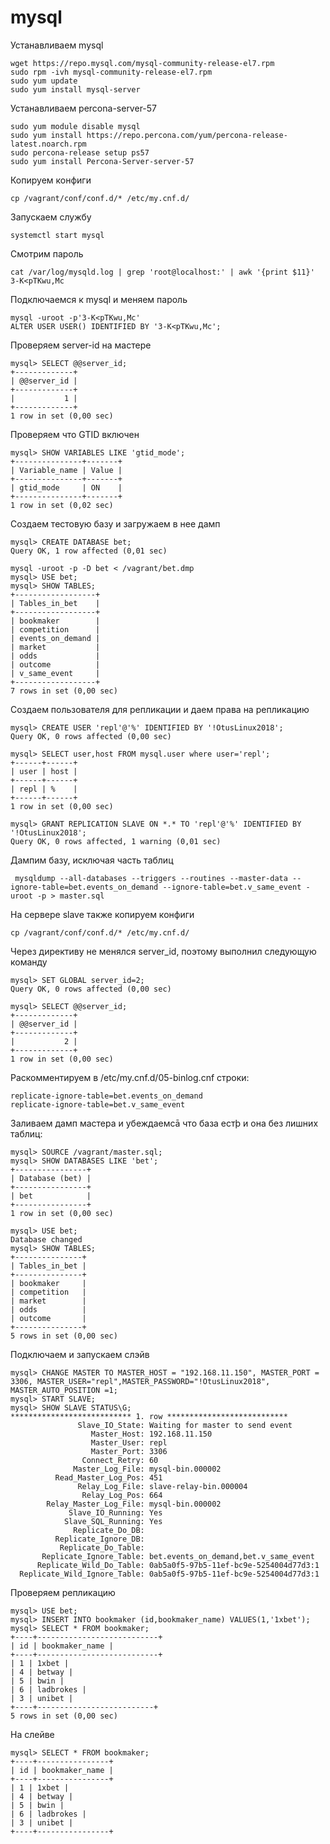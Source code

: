 # mysql
Устанавливаем mysql
```
wget https://repo.mysql.com/mysql-community-release-el7.rpm
sudo rpm -ivh mysql-community-release-el7.rpm
sudo yum update
sudo yum install mysql-server
```
Устанавливаем percona-server-57
```
sudo yum module disable mysql
sudo yum install https://repo.percona.com/yum/percona-release-latest.noarch.rpm
sudo percona-release setup ps57
sudo yum install Percona-Server-server-57
```
Копируем конфиги
```
cp /vagrant/conf/conf.d/* /etc/my.cnf.d/
```
Запускаем службу
```
systemctl start mysql
```
Смотрим пароль
```
cat /var/log/mysqld.log | grep 'root@localhost:' | awk '{print $11}'
3-K<pTKwu,Mc
```
Подключаемся к mysql и меняем пароль
```
mysql -uroot -p'3-K<pTKwu,Mc'
ALTER USER USER() IDENTIFIED BY '3-K<pTKwu,Mc';
```
Проверяем server-id на мастере
```
mysql> SELECT @@server_id;
+-------------+
| @@server_id |
+-------------+
|           1 |
+-------------+
1 row in set (0,00 sec)
```
Проверяем что GTID включен
```
mysql> SHOW VARIABLES LIKE 'gtid_mode';
+---------------+-------+
| Variable_name | Value |
+---------------+-------+
| gtid_mode     | ON    |
+---------------+-------+
1 row in set (0,02 sec)
```
Создаем тестовую базу и загружаем в нее дамп
```
mysql> CREATE DATABASE bet;
Query OK, 1 row affected (0,01 sec)

mysql -uroot -p -D bet < /vagrant/bet.dmp
mysql> USE bet;
mysql> SHOW TABLES;
+------------------+
| Tables_in_bet    |
+------------------+
| bookmaker        |
| competition      |
| events_on_demand |
| market           |
| odds             |
| outcome          |
| v_same_event     |
+------------------+
7 rows in set (0,00 sec)
```
Создаем пользователя для репликации и даем права на репликацию
```
mysql> CREATE USER 'repl'@'%' IDENTIFIED BY '!OtusLinux2018';
Query OK, 0 rows affected (0,00 sec)

mysql> SELECT user,host FROM mysql.user where user='repl';
+------+------+
| user | host |
+------+------+
| repl | %    |
+------+------+
1 row in set (0,00 sec)

mysql> GRANT REPLICATION SLAVE ON *.* TO 'repl'@'%' IDENTIFIED BY '!OtusLinux2018';
Query OK, 0 rows affected, 1 warning (0,01 sec)
```
Дампим базу, исключая часть таблиц
```
 mysqldump --all-databases --triggers --routines --master-data --ignore-table=bet.events_on_demand --ignore-table=bet.v_same_event -uroot -p > master.sql
```
На сервере slave также копируем конфиги
```
cp /vagrant/conf/conf.d/* /etc/my.cnf.d/
```
Через директиву не менялся server_id, поэтому выполнил следующую команду
```
mysql> SET GLOBAL server_id=2;
Query OK, 0 rows affected (0,00 sec)

mysql> SELECT @@server_id;
+-------------+
| @@server_id |
+-------------+
|           2 |
+-------------+
1 row in set (0,00 sec)
```
Раскомментируем в /etc/my.cnf.d/05-binlog.cnf строки:
```
replicate-ignore-table=bet.events_on_demand
replicate-ignore-table=bet.v_same_event
```
Заливаем дамп мастера и убеждаемсā что база естþ и она без лишних таблиц:
```
mysql> SOURCE /vagrant/master.sql;
mysql> SHOW DATABASES LIKE 'bet';
+----------------+
| Database (bet) |
+----------------+
| bet            |
+----------------+
1 row in set (0,00 sec)

mysql> USE bet;
Database changed
mysql> SHOW TABLES;
+---------------+
| Tables_in_bet |
+---------------+
| bookmaker     |
| competition   |
| market        |
| odds          |
| outcome       |
+---------------+
5 rows in set (0,00 sec)
```
Подключаем и запускаем слэйв
```
mysql> CHANGE MASTER TO MASTER_HOST = "192.168.11.150", MASTER_PORT = 3306, MASTER_USER="repl",MASTER_PASSWORD="!OtusLinux2018", MASTER_AUTO_POSITION =1;
mysql> START SLAVE;
mysql> SHOW SLAVE STATUS\G;
*************************** 1. row ***************************
               Slave_IO_State: Waiting for master to send event
                  Master_Host: 192.168.11.150
                  Master_User: repl
                  Master_Port: 3306
                Connect_Retry: 60
              Master_Log_File: mysql-bin.000002
          Read_Master_Log_Pos: 451
               Relay_Log_File: slave-relay-bin.000004
                Relay_Log_Pos: 664
        Relay_Master_Log_File: mysql-bin.000002
             Slave_IO_Running: Yes
            Slave_SQL_Running: Yes
              Replicate_Do_DB: 
          Replicate_Ignore_DB: 
           Replicate_Do_Table: 
       Replicate_Ignore_Table: bet.events_on_demand,bet.v_same_event
      Replicate_Wild_Do_Table: 0ab5a0f5-97b5-11ef-bc9e-5254004d77d3:1
  Replicate_Wild_Ignore_Table: 0ab5a0f5-97b5-11ef-bc9e-5254004d77d3:1
```
Проверяем репликацию
```
mysql> USE bet;
mysql> INSERT INTO bookmaker (id,bookmaker_name) VALUES(1,'1xbet');
mysql> SELECT * FROM bookmaker;
+----+---------------------------+
| id | bookmaker_name |
+----+---------------------------+
| 1 | 1xbet |
| 4 | betway |
| 5 | bwin |
| 6 | ladbrokes |
| 3 | unibet |
+----+--------------------------+
5 rows in set (0,00 sec)
```
На слейве
```
mysql> SELECT * FROM bookmaker;
+----+----------------+
| id | bookmaker_name |
+----+----------------+
| 1 | 1xbet |
| 4 | betway |
| 5 | bwin |
| 6 | ladbrokes |
| 3 | unibet |
+----+----------------+
```
